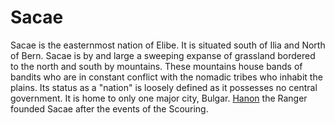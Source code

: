 # Sacae

Sacae is the easternmost nation of Elibe.
It is situated south of Ilia and North of Bern.
Sacae is by and large a sweeping expanse of grassland bordered to the north and south by mountains.
These mountains house bands of bandits who are in constant conflict with the nomadic tribes who inhabit the plains.
Its status as a "nation" is loosely defined as it possesses no central government.
It is home to only one major city, Bulgar.
[Hanon](../gods/Hanon.md) the Ranger founded Sacae after the events of the Scouring.
